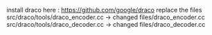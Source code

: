install draco here : https://github.com/google/draco
replace the files	src/draco/tools/draco_encoder.cc -> changed files/draco_encoder.cc
			src/draco/tools/draco_decoder.cc -> changed files/draco_decoder.cc